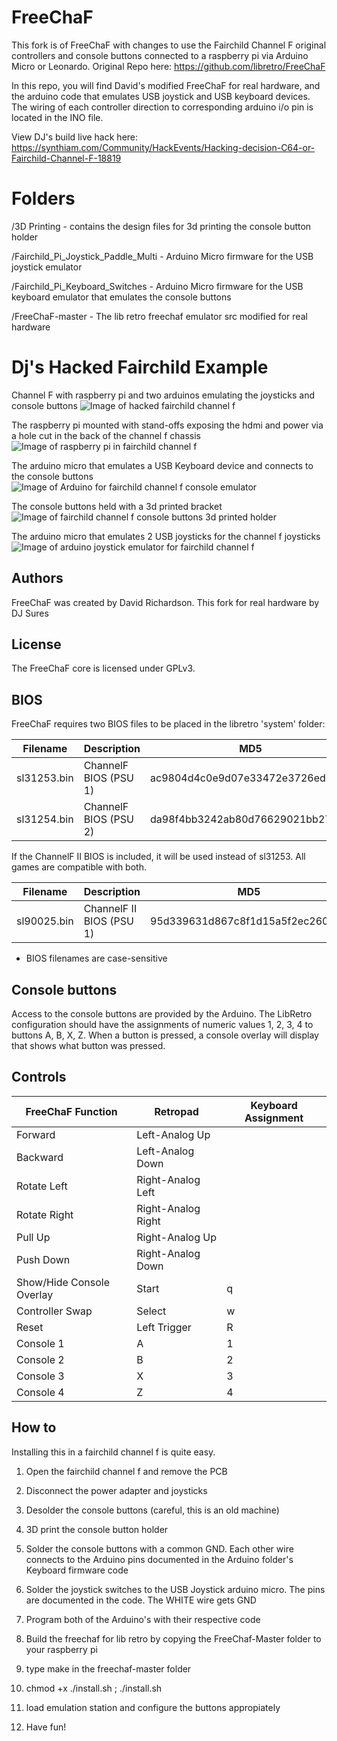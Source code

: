# FreeChaF
This fork is of FreeChaF with changes to use the Fairchild Channel F original controllers and console buttons connected to a raspberry pi via Arduino Micro or Leonardo. Original Repo here: https://github.com/libretro/FreeChaF

In this repo, you will find David's modified FreeChaF for real hardware, and the arduino code that emulates USB joystick and USB keyboard devices. The wiring of each controller direction to corresponding arduino i/o pin is located in the INO file.

View DJ's build live hack here: https://synthiam.com/Community/HackEvents/Hacking-decision-C64-or-Fairchild-Channel-F-18819

# Folders
/3D Printing - contains the design files for 3d printing the console button holder

/Fairchild_Pi_Joystick_Paddle_Multi - Arduino Micro firmware for the USB joystick emulator

/Fairchild_Pi_Keyboard_Switches - Arduino Micro firmware for the USB keyboard emulator that emulates the console buttons

/FreeChaF-master - The lib retro freechaf emulator src modified for real hardware

# Dj's Hacked Fairchild Example

Channel F with raspberry pi and two arduinos emulating the joysticks and console buttons
![Image of hacked fairchild channel f](assets/4bjrm5jn.jpeg)

The raspberry pi mounted with stand-offs exposing the hdmi and power via a hole cut in the back of the channel f chassis
![Image of raspberry pi in fairchild channel f](assets/uaapv1nh.jpeg)

The arduino micro that emulates a USB Keyboard device and connects to the console buttons
![Image of Arduino for fairchild channel f console emulator](assets/oztoeps5.jpeg)

The console buttons held with a 3d printed bracket 
![Image of fairchild channel f console buttons 3d printed holder](assets/edi5ylrn.jpeg)

The arduino micro that emulates 2 USB joysticks for the channel f joysticks
![Image of arduino joystick emulator for fairchild channel f](assets/hvmtsoid.jpeg)

## Authors
FreeChaF was created by David Richardson.
This fork for real hardware by DJ Sures

## License
The FreeChaF core is licensed under GPLv3.

## BIOS
FreeChaF requires two BIOS files to be placed in the libretro 'system' folder:

| Filename | Description | MD5 |
|---|---|---|
| sl31253.bin | ChannelF BIOS (PSU 1) | ac9804d4c0e9d07e33472e3726ed15c3 |
| sl31254.bin | ChannelF BIOS (PSU 2) | da98f4bb3242ab80d76629021bb27585 |

If the ChannelF II BIOS is included, it will be used instead of sl31253.  All games are compatible with both.

| Filename | Description | MD5 |
|---|---|---|
| sl90025.bin | ChannelF II BIOS (PSU 1) | 95d339631d867c8f1d15a5f2ec26069d |

* BIOS filenames are case-sensitive

## Console buttons
Access to the console buttons are provided by the Arduino. The LibRetro configuration should have the assignments of numeric values 1, 2, 3, 4 to buttons A, B, X, Z. When a button is pressed, a console overlay will display that shows what button was pressed.

## Controls
| FreeChaF Function | Retropad | Keyboard Assignment |
| --- | --- | --- |
|Forward| Left-Analog Up||
|Backward| Left-Analog Down||
|Rotate Left | Right-Analog Left ||
|Rotate Right | Right-Analog Right ||
|Pull Up | Right-Analog Up ||
|Push Down | Right-Analog Down ||
|Show/Hide Console Overlay | Start | q |
|Controller Swap | Select | w |
|Reset | Left Trigger | R | 
|Console 1 | A | 1 |
|Console 2 | B | 2 |
|Console 3 | X | 3 | 
|Console 4 | Z | 4 |

## How to
Installing this in a fairchild channel f is quite easy. 

1) Open the fairchild channel f and remove the PCB

2) Disconnect the power adapter and joysticks

3) Desolder the console buttons (careful, this is an old machine)

4) 3D print the console button holder

5) Solder the console buttons with a common GND. Each other wire connects to the Arduino pins documented in the Arduino folder's Keyboard firmware code

6) Solder the joystick switches to the USB Joystick arduino micro. The pins are documented in the code. The WHITE wire gets GND

7) Program both of the Arduino's with their respective code

8) Build the freechaf for lib retro by copying the FreeChaf-Master folder to your raspberry pi

9) type make in the freechaf-master folder

10) chmod +x ./install.sh ; ./install.sh

11) load emulation station and configure the buttons appropiately 

12) Have fun!



